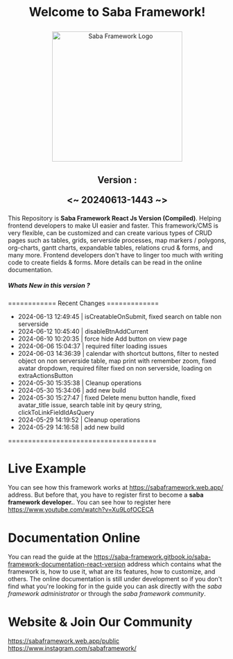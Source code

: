# <p align="center">Welcome to Saba Framework!</p>

<p align="center"><img src="https://res.cloudinary.com/insaba/image/upload/v1700625287/saba_framework/logo_saba_framework_gqw72y.png" alt="Saba Framework Logo" width="300"></p>

## <p align="center">Version : </p><p align="center"><~ 20240613-1443 ~></p>

This Repository is **Saba Framework React Js Version (Compiled)**. Helping frontend developers to make UI easier and faster. This framework/CMS is very flexible, can be customized and can create various types of CRUD pages such as tables, grids, serverside processes, map markers / polygons, org-charts, gantt charts, expandable tables, relations crud & forms, and many more. Frontend developers don't have to linger too much with writing code to create fields & forms. More details can be read in the online documentation.

##### Whats New in this version ?

============ Recent Changes =============

- 2024-06-13 12:49:45 | isCreatableOnSubmit, fixed search on table non serverside
- 2024-06-12 10:45:40 | disableBtnAddCurrent
- 2024-06-10 10:20:35 | force hide Add button on view page
- 2024-06-06 15:04:37 | required filter loading issues
- 2024-06-03 14:36:39 | calendar with shortcut buttons, filter to nested object on non serverside table, map print with remember zoom,  fixed avatar dropdown, required filter fixed on non serverside, loading on extraActionsButton
- 2024-05-30 15:35:38 | Cleanup operations
- 2024-05-30 15:34:06 | add new build
- 2024-05-30 15:27:47 | fixed Delete menu button handle, fixed avatar_title issue, search table init by qeury string, clickToLinkFieldIdAsQuery
- 2024-05-29 14:19:52 | Cleanup operations
- 2024-05-29 14:16:58 | add new build

=====================================

# Live Example

You can see how this framework works at https://sabaframework.web.app/ address. But before that, you have to register first to become a **saba framework developer.**. You can see how to register here https://www.youtube.com/watch?v=Xu9LofOCECA

# Documentation Online

You can read the guide at the https://saba-framework.gitbook.io/saba-framework-documentation-react-version address which contains what the framework is, how to use it, what are its features, how to customize, and others. The online documentation is still under development so if you don't find what you're looking for in the guide you can ask directly with the _saba framework administrator_ or through the _saba framework community_.

# Website & Join Our Community

https://sabaframework.web.app/public
https://www.instagram.com/sabaframework/

